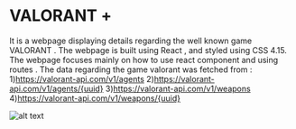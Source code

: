 # VALORANT + 
It is a webpage displaying details regarding the well known game VALORANT . 
The webpage is built using React , and styled using CSS 4.15.
The webpage focuses mainly on how to use react component and using routes .
The data regarding the game valorant was fetched from : 1)https://valorant-api.com/v1/agents 2)https://valorant-api.com/v1/agents/{uuid} 3)https://valorant-api.com/v1/weapons
4)https://valorant-api.com/v1/weapons/{uuid}


![alt text](https://images.livemint.com/img/2020/06/03/1600x900/Valorant_1591218052835_1591218061187.jpg)
